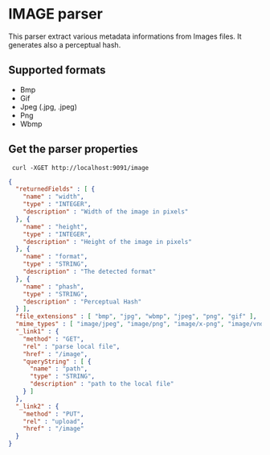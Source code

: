 IMAGE parser
==========

This parser extract various metadata informations from Images files.
It generates also a perceptual hash.

Supported formats
-----------------

- Bmp
- Gif
- Jpeg (.jpg, .jpeg)
- Png
- Wbmp


Get the parser properties
-------------------------

     curl -XGET http://localhost:9091/image

```json
{
  "returnedFields" : [ {
    "name" : "width",
    "type" : "INTEGER",
    "description" : "Width of the image in pixels"
  }, {
    "name" : "height",
    "type" : "INTEGER",
    "description" : "Height of the image in pixels"
  }, {
    "name" : "format",
    "type" : "STRING",
    "description" : "The detected format"
  }, {
    "name" : "phash",
    "type" : "STRING",
    "description" : "Perceptual Hash"
  } ],
  "file_extensions" : [ "bmp", "jpg", "wbmp", "jpeg", "png", "gif" ],
  "mime_types" : [ "image/jpeg", "image/png", "image/x-png", "image/vnd.wap.wbmp", "image/bmp", "image/gif" ],
  "_link1" : {
    "method" : "GET",
    "rel" : "parse local file",
    "href" : "/image",
    "queryString" : [ {
      "name" : "path",
      "type" : "STRING",
      "description" : "path to the local file"
    } ]
  },
  "_link2" : {
    "method" : "PUT",
    "rel" : "upload",
    "href" : "/image"
  }
}
```